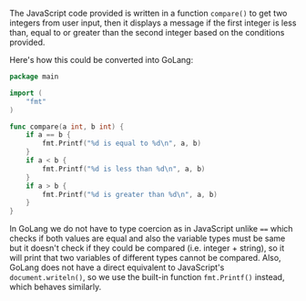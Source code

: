 The JavaScript code provided is written in a function `compare()` to get two integers from user input, then it displays a message if the first integer is less than, equal to or greater than the second integer based on the conditions provided.

Here's how this could be converted into GoLang:

```go
package main

import (
	"fmt"
)

func compare(a int, b int) {
    if a == b {
        fmt.Printf("%d is equal to %d\n", a, b)
    } 
    if a < b {
        fmt.Printf("%d is less than %d\n", a, b)
    } 
    if a > b {
        fmt.Printf("%d is greater than %d\n", a, b)
    } 
}
```
In GoLang we do not have to type coercion as in JavaScript unlike `==` which checks if both values are equal and also the variable types must be same but it doesn't check if they could be compared (i.e. integer + string), so it will print that two variables of different types cannot be compared.
Also, GoLang does not have a direct equivalent to JavaScript's `document.writeln()`, so we use the built-in function `fmt.Printf()` instead, which behaves similarly.
